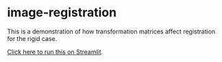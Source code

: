 # image-registration

This is a demonstration of how transformation matrices affect registration for the rigid case.

[Click here to run this on Streamlit](https://tinyurl.com/registration-demo).
